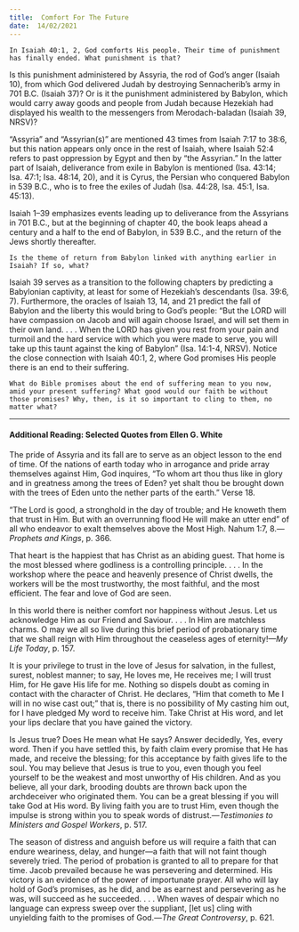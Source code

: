 ```yaml
---
title:  Comfort For The Future 
date:  14/02/2021
---
```


`In Isaiah 40:1, 2, God comforts His people. Their time of punishment has finally ended. What punishment is that?`

Is this punishment administered by Assyria, the rod of God’s anger (Isaiah 10), from which God delivered Judah by destroying Sennacherib’s army in 701 B.C. (Isaiah 37)? Or is it the punishment administered by Babylon, which would carry away goods and people from Judah because Hezekiah had displayed his wealth to the messengers from Merodach-baladan (Isaiah 39, NRSV)?

“Assyria” and “Assyrian(s)” are mentioned 43 times from Isaiah 7:17 to 38:6, but this nation appears only once in the rest of Isaiah, where Isaiah 52:4 refers to past oppression by Egypt and then by “the Assyrian.” In the latter part of Isaiah, deliverance from exile in Babylon is mentioned (Isa. 43:14; Isa. 47:1; Isa. 48:14, 20), and it is Cyrus, the Persian who conquered Babylon in 539 B.C., who is to free the exiles of Judah (Isa. 44:28, Isa. 45:1, Isa. 45:13).

Isaiah 1–39 emphasizes events leading up to deliverance from the Assyrians in 701 B.C., but at the beginning of chapter 40, the book leaps ahead a century and a half to the end of Babylon, in 539 B.C., and the return of the Jews shortly thereafter.

`Is the theme of return from Babylon linked with anything earlier in Isaiah? If so, what?`

Isaiah 39 serves as a transition to the following chapters by predicting a Babylonian captivity, at least for some of Hezekiah’s descendants (Isa. 39:6, 7). Furthermore, the oracles of Isaiah 13, 14, and 21 predict the fall of Babylon and the liberty this would bring to God’s people: “But the LORD will have compassion on Jacob and will again choose Israel, and will set them in their own land. . . . When the LORD has given you rest from your pain and turmoil and the hard service with which you were made to serve, you will take up this taunt against the king of Babylon” (Isa. 14:1-4, NRSV). Notice the close connection with Isaiah 40:1, 2, where God promises His people there is an end to their suffering.

`What do Bible promises about the end of suffering mean to you now, amid your present suffering? What good would our faith be without those promises? Why, then, is it so important to cling to them, no matter what?`

---

#### Additional Reading: Selected Quotes from Ellen G. White

The pride of Assyria and its fall are to serve as an object lesson to the end of time. Of the nations of earth today who in arrogance and pride array themselves against Him, God inquires, “To whom art thou thus like in glory and in greatness among the trees of Eden? yet shalt thou be brought down with the trees of Eden unto the nether parts of the earth.” Verse 18.

“The Lord is good, a stronghold in the day of trouble; and He knoweth them that trust in Him. But with an overrunning flood He will make an utter end” of all who endeavor to exalt themselves above the Most High. Nahum 1:7, 8.—_Prophets and Kings_, p. 366.

That heart is the happiest that has Christ as an abiding guest. That home is the most blessed where godliness is a controlling principle. . . . In the workshop where the peace and heavenly presence of Christ dwells, the workers will be the most trustworthy, the most faithful, and the most efficient. The fear and love of God are seen.

In this world there is neither comfort nor happiness without Jesus. Let us acknowledge Him as our Friend and Saviour. . . . In Him are matchless charms. O may we all so live during this brief period of probationary time that we shall reign with Him throughout the ceaseless ages of eternity!—_My Life Today_, p. 157.

It is your privilege to trust in the love of Jesus for salvation, in the fullest, surest, noblest manner; to say, He loves me, He receives me; I will trust Him, for He gave His life for me. Nothing so dispels doubt as coming in contact with the character of Christ. He declares, “Him that cometh to Me I will in no wise cast out;” that is, there is no possibility of My casting him out, for I have pledged My word to receive him. Take Christ at His word, and let your lips declare that you have gained the victory.

Is Jesus true? Does He mean what He says? Answer decidedly, Yes, every word. Then if you have settled this, by faith claim every promise that He has made, and receive the blessing; for this acceptance by faith gives life to the soul. You may believe that Jesus is true to you, even though you feel yourself to be the weakest and most unworthy of His children. And as you believe, all your dark, brooding doubts are thrown back upon the archdeceiver who originated them. You can be a great blessing if you will take God at His word. By living faith you are to trust Him, even though the impulse is strong within you to speak words of distrust.—_Testimonies to Ministers and Gospel Workers_, p. 517.

The season of distress and anguish before us will require a faith that can endure weariness, delay, and hunger—a faith that will not faint though severely tried. The period of probation is granted to all to prepare for that time. Jacob prevailed because he was persevering and determined. His victory is an evidence of the power of importunate prayer. All who will lay hold of God’s promises, as he did, and be as earnest and persevering as he was, will succeed as he succeeded. . . . When waves of despair which no language can express sweep over the suppliant, [let us] cling with unyielding faith to the promises of God.—_The Great Controversy_, p. 621.